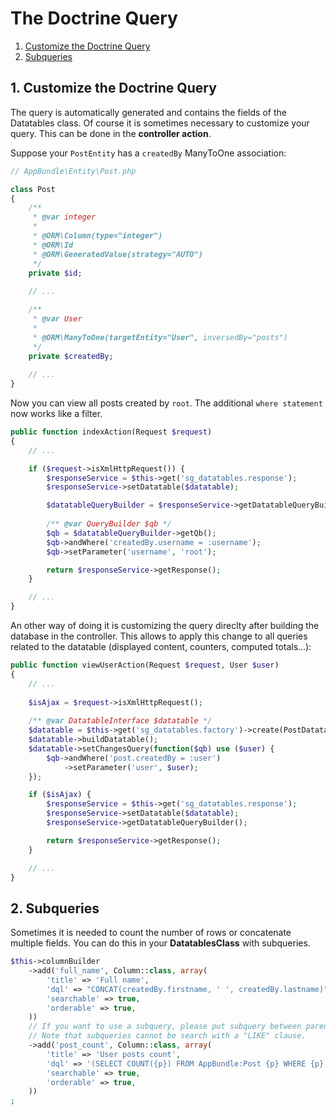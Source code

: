 # The Doctrine Query

1. [Customize the Doctrine Query](#1-customize-the-doctrine-query)
2. [Subqueries](#2-subqueries)

## 1. Customize the Doctrine Query

The query is automatically generated and contains the fields of the Datatables class. 
Of course it is sometimes necessary to customize your query. This can be done in the **controller action**.

Suppose your `PostEntity` has a `createdBy` ManyToOne association:

``` php
// AppBundle\Entity\Post.php

class Post
{
    /**
     * @var integer
     *
     * @ORM\Column(type="integer")
     * @ORM\Id
     * @ORM\GeneratedValue(strategy="AUTO")
     */
    private $id;
    
    // ...

    /**
     * @var User
     *
     * @ORM\ManyToOne(targetEntity="User", inversedBy="posts")
     */
    private $createdBy;
    
    // ...
}
```

Now you can view all posts created by `root`. The additional `where statement` now works like a filter.

``` php
public function indexAction(Request $request)
{
    // ...

    if ($request->isXmlHttpRequest()) {
        $responseService = $this->get('sg_datatables.response');
        $responseService->setDatatable($datatable);

        $datatableQueryBuilder = $responseService->getDatatableQueryBuilder();
        
        /** @var QueryBuilder $qb */
        $qb = $datatableQueryBuilder->getQb();
        $qb->andWhere('createdBy.username = :username');
        $qb->setParameter('username', 'root');

        return $responseService->getResponse();
    }

    // ...
}
```

An other way of doing it is customizing the query direclty after building the database in the controller. This allows to
apply this change to all queries related to the datatable (displayed content, counters, computed totals...):
``` php
public function viewUserAction(Request $request, User $user)
{
    // ...
    
    $isAjax = $request->isXmlHttpRequest();
    
    /** @var DatatableInterface $datatable */
    $datatable = $this->get('sg_datatables.factory')->create(PostDatatable::class, "post");
    $datatable->buildDatatable();
    $datatable->setChangesQuery(function($qb) use ($user) {
        $qb->andWhere('post.createdBy = :user')
            ->setParameter('user', $user);
    });

    if ($isAjax) {
        $responseService = $this->get('sg_datatables.response');
        $responseService->setDatatable($datatable);
        $responseService->getDatatableQueryBuilder();

        return $responseService->getResponse();
    }

    // ...
}
```

## 2. Subqueries

Sometimes it is needed to count the number of rows or concatenate multiple fields.
You can do this in your **DatatablesClass** with subqueries.

``` php
$this->columnBuilder
    ->add('full_name', Column::class, array(
        'title' => 'Full name',
        'dql' => "CONCAT(createdBy.firstname, ' ', createdBy.lastname)",
        'searchable' => true,
        'orderable' => true,
    ))
    // If you want to use a subquery, please put subquery between parentheses and subquery aliases between braces.
    // Note that subqueries cannot be search with a "LIKE" clause.
    ->add('post_count', Column::class, array(
        'title' => 'User posts count',
        'dql' => '(SELECT COUNT({p}) FROM AppBundle:Post {p} WHERE {p}.createdBy = createdBy.id)',
        'searchable' => true,
        'orderable' => true,
    ))
;
```

